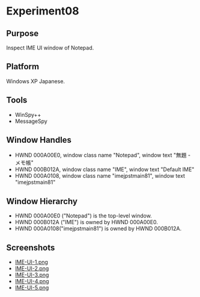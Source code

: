 ﻿# Experiment08

## Purpose

Inspect IME UI window of Notepad.

## Platform

Windows XP Japanese.

## Tools

- WinSpy++
- MessageSpy

## Window Handles

- HWND 000A00E0, window class name "Notepad", window text "無題 - メモ帳"
- HWND 000B012A, window class name "IME", window text "Default IME"
- HWND 000A0108, window class name "imejpstmain81", window text "imejpstmain81"

## Window Hierarchy

- HWND 000A00E0 ("Notepad") is the top-level window.
- HWND 000B012A ("IME") is owned by HWND 000A00E0.
- HWND 000A0108("imejpstmain81") is owned by HWND 000B012A.

## Screenshots

- [IME-UI-1.png](IME-UI-1.png)
- [IME-UI-2.png](IME-UI-2.png)
- [IME-UI-3.png](IME-UI-3.png)
- [IME-UI-4.png](IME-UI-4.png)
- [IME-UI-5.png](IME-UI-5.png)
